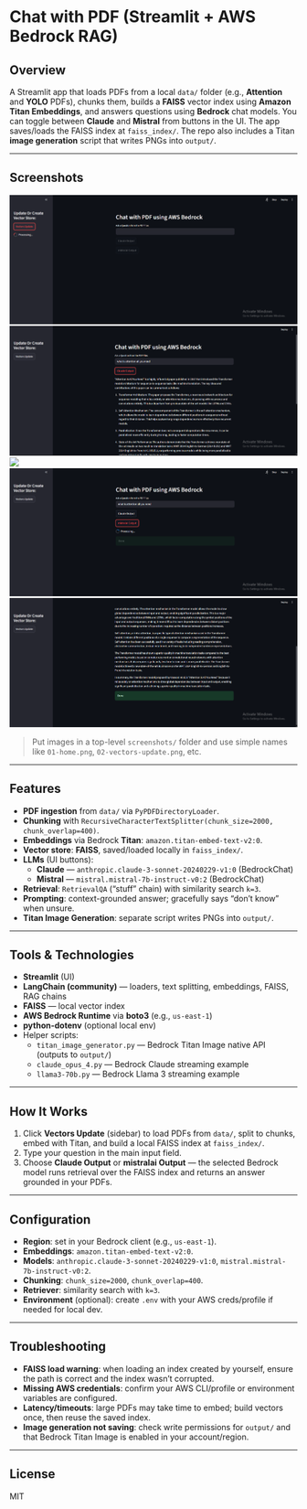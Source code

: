 # Chat with PDF (Streamlit + AWS Bedrock RAG)

## Overview
A Streamlit app that loads PDFs from a local `data/` folder (e.g., **Attention** and **YOLO** PDFs), chunks them, builds a **FAISS** vector index using **Amazon Titan Embeddings**, and answers questions using **Bedrock** chat models. You can toggle between **Claude** and **Mistral** from buttons in the UI. The app saves/loads the FAISS index at `faiss_index/`. The repo also includes a Titan **image generation** script that writes PNGs into `output/`.

---

## Screenshots

![](Screenshots/1.png)
![](Screenshots/2.png)
![](Sreenshots/3.png)
![](Screenshots/4.png)
![](Screenshots/5.png)
> Put images in a top-level `screenshots/` folder and use simple names like `01-home.png`, `02-vectors-update.png`, etc.

---

## Features
- **PDF ingestion** from `data/` via `PyPDFDirectoryLoader`.
- **Chunking** with `RecursiveCharacterTextSplitter(chunk_size=2000, chunk_overlap=400)`.
- **Embeddings** via Bedrock **Titan**: `amazon.titan-embed-text-v2:0`.
- **Vector store**: **FAISS**, saved/loaded locally in `faiss_index/`.
- **LLMs** (UI buttons):
  - **Claude** — `anthropic.claude-3-sonnet-20240229-v1:0` (BedrockChat)
  - **Mistral** — `mistral.mistral-7b-instruct-v0:2` (BedrockChat)
- **Retrieval**: `RetrievalQA` (“stuff” chain) with similarity search `k=3`.
- **Prompting**: context-grounded answer; gracefully says “don’t know” when unsure.
- **Titan Image Generation**: separate script writes PNGs into `output/`.

---

## Tools & Technologies
- **Streamlit** (UI)
- **LangChain (community)** — loaders, text splitting, embeddings, FAISS, RAG chains
- **FAISS** — local vector index
- **AWS Bedrock Runtime** via **boto3** (e.g., `us-east-1`)
- **python-dotenv** (optional local env)
- Helper scripts:
  - `titan_image_generator.py` — Bedrock Titan Image native API (outputs to `output/`)
  - `claude_opus_4.py` — Bedrock Claude streaming example
  - `llama3-70b.py` — Bedrock Llama 3 streaming example

---

## How It Works
1. Click **Vectors Update** (sidebar) to load PDFs from `data/`, split to chunks, embed with Titan, and build a local FAISS index at `faiss_index/`.
2. Type your question in the main input field.
3. Choose **Claude Output** or **mistralai Output** — the selected Bedrock model runs retrieval over the FAISS index and returns an answer grounded in your PDFs.

---

## Configuration
- **Region**: set in your Bedrock client (e.g., `us-east-1`).
- **Embeddings**: `amazon.titan-embed-text-v2:0`.
- **Models**: `anthropic.claude-3-sonnet-20240229-v1:0`, `mistral.mistral-7b-instruct-v0:2`.
- **Chunking**: `chunk_size=2000`, `chunk_overlap=400`.
- **Retriever**: similarity search with `k=3`.
- **Environment** (optional): create `.env` with your AWS creds/profile if needed for local dev.

---

## Troubleshooting
- **FAISS load warning**: when loading an index created by yourself, ensure the path is correct and the index wasn’t corrupted.
- **Missing AWS credentials**: confirm your AWS CLI/profile or environment variables are configured.
- **Latency/timeouts**: large PDFs may take time to embed; build vectors once, then reuse the saved index.
- **Image generation not saving**: check write permissions for `output/` and that Bedrock Titan Image is enabled in your account/region.

---

## License
MIT


